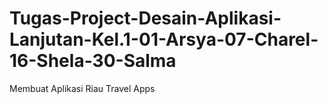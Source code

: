 # Tugas-Project-Desain-Aplikasi-Lanjutan-Kel.1-01-Arsya-07-Charel-16-Shela-30-Salma
Membuat Aplikasi Riau Travel Apps
